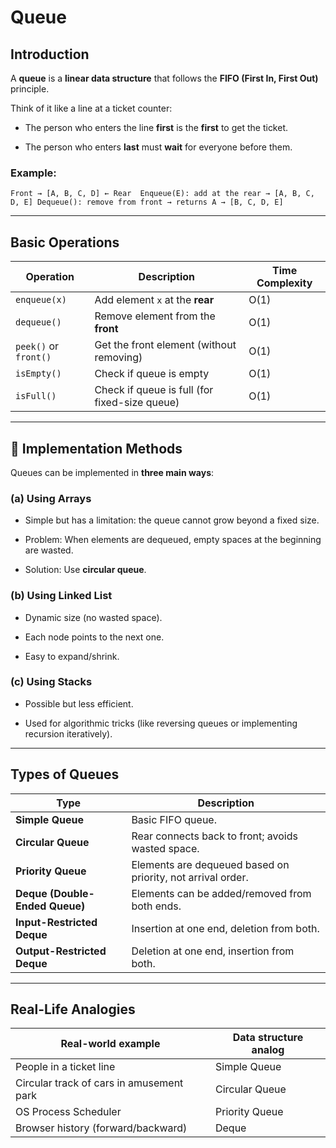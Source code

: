 #  Queue

## Introduction

A **queue** is a **linear data structure** that follows the **FIFO (First In, First Out)** principle.

Think of it like a line at a ticket counter:

- The person who enters the line **first** is the **first** to get the ticket.
    
- The person who enters **last** must **wait** for everyone before them.
    

### Example:

`Front → [A, B, C, D] ← Rear  Enqueue(E): add at the rear → [A, B, C, D, E] Dequeue(): remove from front → returns A → [B, C, D, E]`

---

## Basic Operations

|Operation|Description|Time Complexity|
|---|---|---|
|`enqueue(x)`|Add element `x` at the **rear**|O(1)|
|`dequeue()`|Remove element from the **front**|O(1)|
|`peek()` or `front()`|Get the front element (without removing)|O(1)|
|`isEmpty()`|Check if queue is empty|O(1)|
|`isFull()`|Check if queue is full (for fixed-size queue)|O(1)|

---

## 🧱 Implementation Methods

Queues can be implemented in **three main ways**:

### (a) Using Arrays

- Simple but has a limitation: the queue cannot grow beyond a fixed size.
    
- Problem: When elements are dequeued, empty spaces at the beginning are wasted.
    
- Solution: Use **circular queue**.
    

### (b) Using Linked List

- Dynamic size (no wasted space).
    
- Each node points to the next one.
    
- Easy to expand/shrink.
    

### (c) Using Stacks

- Possible but less efficient.
    
- Used for algorithmic tricks (like reversing queues or implementing recursion iteratively).
    

---

## Types of Queues

|Type|Description|
|---|---|
|**Simple Queue**|Basic FIFO queue.|
|**Circular Queue**|Rear connects back to front; avoids wasted space.|
|**Priority Queue**|Elements are dequeued based on priority, not arrival order.|
|**Deque (Double-Ended Queue)**|Elements can be added/removed from both ends.|
|**Input-Restricted Deque**|Insertion at one end, deletion from both.|
|**Output-Restricted Deque**|Deletion at one end, insertion from both.|

---

## Real-Life Analogies

|Real-world example|Data structure analog|
|---|---|
|People in a ticket line|Simple Queue|
|Circular track of cars in amusement park|Circular Queue|
|OS Process Scheduler|Priority Queue|
|Browser history (forward/backward)|Deque|

